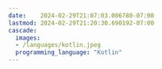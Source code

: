 ```yaml
---
date:    2024-02-29T21:07:03.006780-07:00
lastmod: 2024-02-29T21:20:30.690192-07:00
cascade:
  images:
  - /languages/kotlin.jpeg
  programming_language: "Kotlin"
---
```

